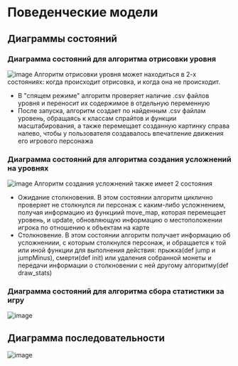 # Поведенческие модели

## Диаграммы состояний

### Диаграмма состояний для алгоритма отрисовки уровня
![image](https://github.com/user-attachments/assets/c4b25a61-4f2d-4455-9aef-2686f4e195a0)
Алгоритм отрисовки уровня может находиться в 2-х состояниях: когда происходит отрисовка, и когда она не происходит. 
* В "спящем режиме" алгоритм проверяет наличие .csv файлов уровня и переносит их содержимое в отдельную переменную
* После запуска, алгоритм создает по найденным .csv файлам уровень, обращаясь к классам спрайтов и функции масштабирования, а также перемещает созданную картинку справа налево, чтобы у пользователя создавалось впечатление движения его игрового персонажа

### Диаграмма состояний для алгоритма создания усложнений на уровнях
![image](https://github.com/user-attachments/assets/d2b301b7-8109-44dc-8c29-6c064d124bea)
Алгоритм создания усложнений также имеет 2 состояния
* Ожидание столкновения. В этом состоянии алгоритм циклично проверяет не столкнулся ли персонаж с каким-либо усложнением, получая информацию из функциий move_map, которая перемещает уровень, и update, обновляющую информацию о местоположении игрока по отношению к объектам на карте
* Столкновение. В этом состоянии алгоритм получает информацию об усложнениии, с которым столкнулся персонаж, и обращается к той или иной функции для выполнения действия: прыжка(def jump и jumpMinus), смерти(def init) или удаления собранной монеты и передачи информации о столкновении с ней другому алгоритму(def draw_stats)

### Диаграмма состояний для алгоритма сбора статистики за игру
![image](https://github.com/user-attachments/assets/7a035c87-9b90-429d-90e8-9b1c016450a6)


## Диаграмма последовательности
![image](https://github.com/user-attachments/assets/40570c89-5e0e-4b03-8e0b-2bf4c0b61af4)
